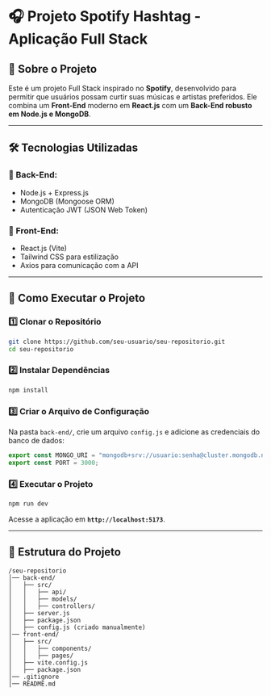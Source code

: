 # 🎧 Projeto Spotify Hashtag - Aplicação Full Stack

## 📢 Sobre o Projeto
Este é um projeto Full Stack inspirado no **Spotify**, desenvolvido para permitir que usuários possam curtir suas músicas e artistas preferidos. Ele combina um **Front-End** moderno em **React.js** com um **Back-End robusto em Node.js e MongoDB**.

---

## 🛠️ Tecnologias Utilizadas
### **🔗 Back-End:**
- Node.js + Express.js
- MongoDB (Mongoose ORM)
- Autenticação JWT (JSON Web Token)

### **🎨 Front-End:**
- React.js (Vite)
- Tailwind CSS para estilização
- Axios para comunicação com a API

---

## 🚀 Como Executar o Projeto

### **1️⃣ Clonar o Repositório**
```sh
git clone https://github.com/seu-usuario/seu-repositorio.git
cd seu-repositorio
```

### **2️⃣ Instalar Dependências**
```sh
npm install
```

### **3️⃣ Criar o Arquivo de Configuração**
Na pasta `back-end/`, crie um arquivo `config.js` e adicione as credenciais do banco de dados:
```javascript
export const MONGO_URI = "mongodb+srv://usuario:senha@cluster.mongodb.net/spotifyHashtag";
export const PORT = 3000;
```

### **4️⃣ Executar o Projeto**
```sh
npm run dev
```
Acesse a aplicação em **`http://localhost:5173`**.

---

## 📂 Estrutura do Projeto
```
/seu-repositorio
│── back-end/
│   ├── src/
│   │   ├── api/
│   │   ├── models/
│   │   ├── controllers/
│   ├── server.js
│   ├── package.json
│   ├── config.js (criado manualmente)
│── front-end/
│   ├── src/
│   │   ├── components/
│   │   ├── pages/
│   ├── vite.config.js
│   ├── package.json
│── .gitignore
│── README.md
```
